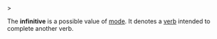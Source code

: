 <!-- markdownlint-disable MD041 -->>
The **infinitive** is a possible value of [mode](modus.md). It denotes a [verb](actus.md) intended to complete another verb.
